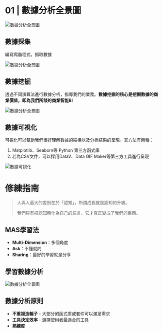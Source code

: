 #   01 | 數據分析全景圖
![數據分析全景圖](https://static001.geekbang.org/resource/image/58/68/58a51714cf4fec4ee8f4f66fdb6a5d68.jpg)

## 數據採集
編寫爬蟲程式，抓取數據

![數據分析全景圖](https://static001.geekbang.org/resource/image/80/c9/802ba8473014eba2b4431c85a77336c9.jpg)

## 數據挖掘
透過不同演算法進行數據分析，指導我們的業務。**數據挖掘的核心是挖掘數據的商業價值，即為我們所談的商業智能BI**

![數據分析全景圖](https://static001.geekbang.org/resource/image/12/a3/1267e0d928f16f4a33b62478e909e9a3.jpg)

## 數據可視化
可視化可以幫助我們很好理解數據的結構以及分析結果的呈現。其方法有兩種：
1.  Matplotlib、Seaborn等 Python 第三方函式庫
2.  若為CSV文件，可以採用DataV、Data GIF Maker等第三方工具進行呈現

![數據可視化](https://static001.geekbang.org/resource/image/c2/af/c2febe187b3c27b1965c765ea50236af.jpg)


#   修練指南

>   人與人最大的差別在於「認知」，所謂成長就是認知的升級。
>
>   我們只有把認知轉化為自己的語言，它才真正變成了我們的東西。

##  MAS學習法
-   **Multi-Dimension**：多個角度
-   **Ask**：不懂就問
-   **Sharing**：最好的學習就是分享

##  學習數據分析
![數據分析全景圖](../photo/01_認知三部曲.jpg)

##  數據分析原則
-   **不重複造輪子** - 大部分的函式庫或套件可以滿足需求
-   **工具決定效率** - 選擇使用者最適合的工具
-   **熟練度**